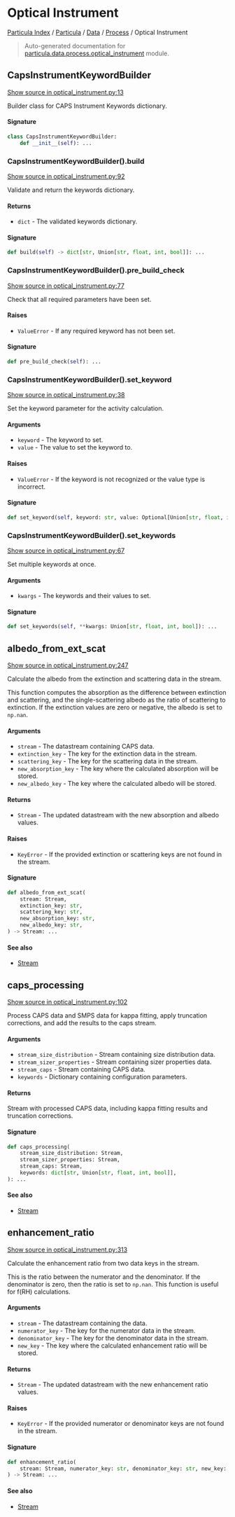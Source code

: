 # Optical Instrument

[Particula Index](../../../README.md#particula-index) / [Particula](../../index.md#particula) / [Data](../index.md#data) / [Process](./index.md#process) / Optical Instrument

> Auto-generated documentation for [particula.data.process.optical_instrument](https://github.com/uncscode/particula/blob/main/particula/data/process/optical_instrument.py) module.

## CapsInstrumentKeywordBuilder

[Show source in optical_instrument.py:13](https://github.com/uncscode/particula/blob/main/particula/data/process/optical_instrument.py#L13)

Builder class for CAPS Instrument Keywords dictionary.

#### Signature

```python
class CapsInstrumentKeywordBuilder:
    def __init__(self): ...
```

### CapsInstrumentKeywordBuilder().build

[Show source in optical_instrument.py:92](https://github.com/uncscode/particula/blob/main/particula/data/process/optical_instrument.py#L92)

Validate and return the keywords dictionary.

#### Returns

- `dict` - The validated keywords dictionary.

#### Signature

```python
def build(self) -> dict[str, Union[str, float, int, bool]]: ...
```

### CapsInstrumentKeywordBuilder().pre_build_check

[Show source in optical_instrument.py:77](https://github.com/uncscode/particula/blob/main/particula/data/process/optical_instrument.py#L77)

Check that all required parameters have been set.

#### Raises

- `ValueError` - If any required keyword has not been set.

#### Signature

```python
def pre_build_check(self): ...
```

### CapsInstrumentKeywordBuilder().set_keyword

[Show source in optical_instrument.py:38](https://github.com/uncscode/particula/blob/main/particula/data/process/optical_instrument.py#L38)

Set the keyword parameter for the activity calculation.

#### Arguments

- `keyword` - The keyword to set.
- `value` - The value to set the keyword to.

#### Raises

- `ValueError` - If the keyword is not recognized or the value type
    is incorrect.

#### Signature

```python
def set_keyword(self, keyword: str, value: Optional[Union[str, float, int, bool]]): ...
```

### CapsInstrumentKeywordBuilder().set_keywords

[Show source in optical_instrument.py:67](https://github.com/uncscode/particula/blob/main/particula/data/process/optical_instrument.py#L67)

Set multiple keywords at once.

#### Arguments

- `kwargs` - The keywords and their values to set.

#### Signature

```python
def set_keywords(self, **kwargs: Union[str, float, int, bool]): ...
```



## albedo_from_ext_scat

[Show source in optical_instrument.py:247](https://github.com/uncscode/particula/blob/main/particula/data/process/optical_instrument.py#L247)

Calculate the albedo from the extinction and scattering data in the stream.

This function computes the absorption as the difference between extinction
and scattering, and the single-scattering albedo as the ratio of scattering
to extinction. If the extinction values are zero or negative, the albedo is
set to `np.nan`.

#### Arguments

- `stream` - The datastream containing CAPS data.
- `extinction_key` - The key for the extinction data in the stream.
- `scattering_key` - The key for the scattering data in the stream.
- `new_absorption_key` - The key where the calculated absorption will
    be stored.
- `new_albedo_key` - The key where the calculated albedo will
    be stored.

#### Returns

- `Stream` - The updated datastream with the new absorption and albedo
values.

#### Raises

- `KeyError` - If the provided extinction or scattering keys are not found
    in the stream.

#### Signature

```python
def albedo_from_ext_scat(
    stream: Stream,
    extinction_key: str,
    scattering_key: str,
    new_absorption_key: str,
    new_albedo_key: str,
) -> Stream: ...
```

#### See also

- [Stream](../stream.md#stream)



## caps_processing

[Show source in optical_instrument.py:102](https://github.com/uncscode/particula/blob/main/particula/data/process/optical_instrument.py#L102)

Process CAPS data and SMPS data for kappa fitting, apply truncation
corrections, and add the results to the caps stream.

#### Arguments

- `stream_size_distribution` - Stream containing size distribution data.
- `stream_sizer_properties` - Stream containing sizer properties data.
- `stream_caps` - Stream containing CAPS data.
- `keywords` - Dictionary containing configuration parameters.

#### Returns

Stream with processed CAPS data, including kappa fitting results
and truncation corrections.

#### Signature

```python
def caps_processing(
    stream_size_distribution: Stream,
    stream_sizer_properties: Stream,
    stream_caps: Stream,
    keywords: dict[str, Union[str, float, int, bool]],
): ...
```

#### See also

- [Stream](../stream.md#stream)



## enhancement_ratio

[Show source in optical_instrument.py:313](https://github.com/uncscode/particula/blob/main/particula/data/process/optical_instrument.py#L313)

Calculate the enhancement ratio from two data keys in the stream.

This is the ratio between the numerator and the denominator. If the
denominator is zero, then the ratio is set to `np.nan`. This function
is useful for f(RH) calculations.

#### Arguments

- `stream` - The datastream containing the data.
- `numerator_key` - The key for the numerator data in the stream.
- `denominator_key` - The key for the denominator data in the stream.
- `new_key` - The key where the calculated enhancement ratio will
    be stored.

#### Returns

- `Stream` - The updated datastream with the new enhancement ratio values.

#### Raises

- `KeyError` - If the provided numerator or denominator keys are not found
    in the stream.

#### Signature

```python
def enhancement_ratio(
    stream: Stream, numerator_key: str, denominator_key: str, new_key: str
) -> Stream: ...
```

#### See also

- [Stream](../stream.md#stream)
